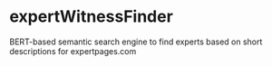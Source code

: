 # expertWitnessFinder
BERT-based semantic search engine to find experts based on short descriptions for expertpages.com
